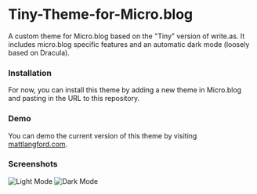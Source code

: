 # Tiny-Theme-for-Micro.blog
A custom theme for Micro.blog based on the "Tiny" version of write.as. It includes micro.blog specific features and an automatic dark mode (loosely based on Dracula).

### Installation
For now, you can install this theme by adding a new theme in Micro.blog and pasting in the URL to this repository.

### Demo
You can demo the current version of this theme by visiting [mattlangford.com](https://mattlangford.com).

### Screenshots
![Light Mode](https://github.com/MattSLangford/Tiny-Theme-for-Micro.blog/blob/main/images/screenshot-light.png)
![Dark Mode](https://github.com/MattSLangford/Tiny-Theme-for-Micro.blog/blob/main/images/screenshot-dark.png)
